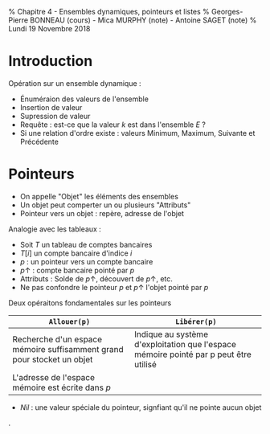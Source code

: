 % Chapitre 4 - Ensembles dynamiques, pointeurs et listes
% Georges-Pierre BONNEAU (cours) - Mica MURPHY (note) - Antoine SAGET (note)
% Lundi 19 Novembre 2018

# Introduction

Opération sur un ensemble dynamique :
- Énuméraion des valeurs de l'ensemble
- Insertion de valeur
- Supression de valeur
- Requête : est-ce que la valeur $k$ est dans l'ensemble $E$ ?
- Si une relation d'ordre existe : valeurs Minimum, Maximum, Suivante et Précédente

# Pointeurs

- On appelle "Objet" les éléments des ensembles
- Un objet peut comperter un ou plusieurs "Attributs"
- Pointeur vers un objet : repère, adresse de l'objet

Analogie avec les tableaux :
- Soit $T$ un tableau de comptes bancaires
- $T[i]$ un compte bancaire d'indice $i$
- $p$ : un pointeur vers un compte bancaire
- $p↑$ : compte bancaire pointé par $p$
- Attributs : Solde de $p↑$, découvert de $p↑$, etc.
- Ne pas confondre le pointeur $p$ et $p↑$ l'objet pointé par $p$

Deux opéraitons fondamentales sur les pointeurs

`Allouer(p)`                                                           | `Libérer(p)`
-----------------------------------------------------------------------|-------------
Recherche d'un espace mémoire suffisamment grand pour stocket un objet | Indique au système d'exploitation que l'espace mémoire pointé par p peut être utilisé
L'adresse de l'espace mémoire est écrite dans $p$                      |

- $Nil$ : une valeur spéciale du pointeur, signfiant qu'il ne pointe aucun objet



















.
